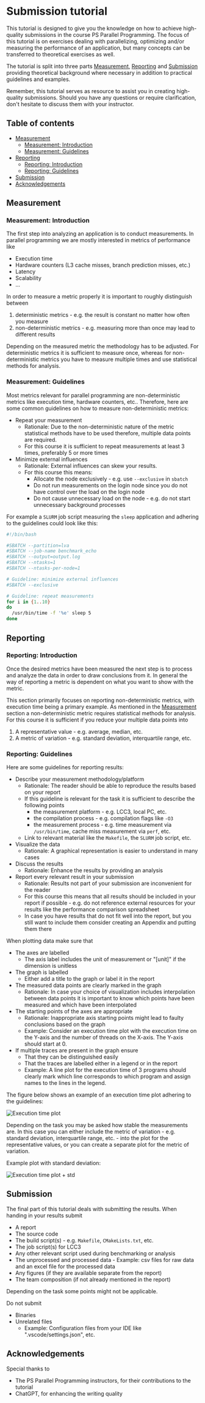 # Submission tutorial

This tutorial is designed to give you the knowledge on how to achieve high-quality submissions in the course PS Parallel Programming.
The focus of this tutorial is on exercises dealing with parallelizing, optimizing and/or measuring the performance of an application, but many concepts can be transferred to theoretical exercises as well.

The tutorial is split into three parts [Measurement](#measurement), [Reporting](#reporting) and [Submission](#submission) providing theoretical background where necessary in addition to practical guidelines and examples.

Remember, this tutorial serves as resource to assist you in creating high-quality submissions. Should you have any questions or require clarification, don't hesitate to discuss them with your instructor.

## Table of contents

- [Measurement](#measurement)
  - [Measurement: Introduction](#measurement-introduction)
  - [Measurement: Guidelines](#measurement-guidelines)
- [Reporting](#reporting)
  - [Reporting: Introduction](#reporting-introduction)
  - [Reporting: Guidelines](#reporting-guidelines)
- [Submission](#submission)
- [Acknowledgements](#acknowledgements)

## Measurement

### Measurement: Introduction

The first step into analyzing an application is to conduct measurements.
In parallel programming we are mostly interested in metrics of performance like

- Execution time
- Hardware counters (L3 cache misses, branch prediction misses, etc.)
- Latency
- Scalability
- ...

In order to measure a metric properly it is important to roughly distinguish between

1. deterministic metrics - e.g. the result is constant no matter how often you measure
2. non-deterministic metrics - e.g. measuring more than once may lead to different results

Depending on the measured metric the methodology has to be adjusted.
For deterministic metrics it is sufficient to measure once, whereas for non-deterministic metrics you have to measure multiple times and use statistical methods for analysis.

### Measurement: Guidelines

Most metrics relevant for parallel programming are non-deterministic metrics like execution time, hardware counters, etc..
Therefore, here are some common guidelines on how to measure non-deterministic metrics:

- Repeat your measurement
  - Rationale: Due to the non-deterministic nature of the metric statistical methods have to be used therefore, multiple data points are required.
  - For this course it is sufficient to repeat measurements at least 3 times, preferably 5 or more times
- Minimize external influences
  - Rationale: External influences can skew your results.
  - For this course this means:
    - Allocate the node exclusively - e.g. use `--exclusive` in `sbatch`
    - Do not run measurements on the login node since you do not have control over the load on the login node
    - Do not cause unnecessary load on the node - e.g. do not start unnecessary background processes

For example a `SLURM` job script measuring the `sleep` application and adhering to the guidelines could look like this:

```sh
#!/bin/bash

#SBATCH --partition=lva
#SBATCH --job-name benchmark_echo
#SBATCH --output=output.log
#SBATCH --ntasks=1
#SBATCH --ntasks-per-node=1

# Guideline: minimize external influences
#SBATCH --exclusive

# Guideline: repeat measurements
for i in {1..10}
do
  /usr/bin/time -f '%e' sleep 5
done
```

## Reporting

### Reporting: Introduction

Once the desired metrics have been measured the next step is to process and analyze the data in order to draw conclusions from it.
In general the way of reporting a metric is dependent on what you want to show with the metric.

This section primarily focuses on reporting non-deterministic metrics, with execution time being a primary example.
As mentioned in the [Measurement](#measurement) section a non-deterministic metric requires statistical methods for analysis.
For this course it is sufficient if you reduce your multiple data points into

1. A representative value - e.g. average, median, etc.
2. A metric of variation - e.g. standard deviation, interquartile range, etc.

### Reporting: Guidelines

Here are some guidelines for reporting results:

- Describe your measurement methodology/platform
  - Rationale: The reader should be able to reproduce the results based on your report
  - If this guideline is relevant for the task it is sufficient to describe the following points
    - the measurement platform - e.g. LCC3, local PC, etc.
    - the compilation process - e.g. compilation flags like `-O3`
    - the measurement process - e.g. time measurement via `/usr/bin/time`, cache miss measurement via `perf`, etc.
  - Link to relevant material like the `Makefile`, the `SLURM` job script, etc.  
- Visualize the data
  - Rationale: A graphical representation is easier to understand in many cases
- Discuss the results
  - Rationale: Enhance the results by providing an analysis
- Report every relevant result in your submission
  - Rationale: Results not part of your submission are inconvenient for the reader
  - For this course this means that all results should be included in your report if possible - e.g. do not reference external resources for your results like the performance comparison spreadsheet
  - In case you have results that do not fit well into the report, but you still want to include them consider creating an Appendix and putting them there

When plotting data make sure that

- The axes are labelled
  - The axis label includes the unit of measurement or "[unit]" if the dimension is unitless
- The graph is labelled
  - Either add a title to the graph or label it in the report
- The measured data points are clearly marked in the graph
  - Rationale: In case your choice of visualization includes interpolation between data points it is important to know which points have been measured and which have been interpolated
- The starting points of the axes are appropriate
  - Rationale: Inappropriate axis starting points might lead to faulty conclusions based on the graph
  - Example: Consider an execution time plot with the execution time on the Y-axis and the number of threads on the X-axis. The Y-axis should start at 0.
- If multiple traces are present in the graph ensure
  - That they can be distinguished easily
  - That the traces are labelled either in a legend or in the report
  - Example: A line plot for the execution time of 3 programs should clearly mark which line corresponds to which program and assign names to the lines in the legend.

The figure below shows an example of an execution time plot adhering to the guidelines:

![Execution time plot](resources/example_figure.png)

Depending on the task you may be asked how stable the measurements are.
In this case you can either include the metric of variation - e.g. standard deviation, interquartile range, etc. - into the plot for the representative values, or you can create a separate plot for the metric of variation.

Example plot with standard deviation:

![Execution time plot + std](resources/example_figure_std.png)

## Submission

The final part of this tutorial deals with submitting the results.
When handing in your results submit

- A report
- The source code
- The build script(s) - e.g. `Makefile`, `CMakeLists.txt`, etc.
- The job script(s) for LCC3
- Any other relevant script used during benchmarking or analysis
- The unprocessed and processed data - Example: csv files for raw data and an excel file for the processed data
- Any figures (if they are available separate from the report)
- The team composition (if not already mentioned in the report)

Depending on the task some points might not be applicable.

Do not submit

- Binaries
- Unrelated files
  - Example: Configuration files from your IDE like ".vscode/settings.json", etc.

## Acknowledgements

Special thanks to

- The PS Parallel Programming instructors, for their contributions to the tutorial
- ChatGPT, for enhancing the writing quality
